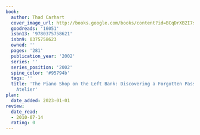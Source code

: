 ```yaml
---
book:
  author: Thad Carhart
  cover_image_url: http://books.google.com/books/content?id=BCqDrXB2I7sC&printsec=frontcover&img=1&zoom=1&edge=curl&source=gbs_api
  goodreads: '16051'
  isbn13: '9780375758621'
  isbn9: 0375758623
  owned: ''
  pages: '281'
  publication_year: '2002'
  series: ''
  series_position: '2002'
  spine_color: '#95794b'
  tags: ''
  title: 'The Piano Shop on the Left Bank: Discovering a Forgotten Passion in a Paris
    Atelier'
plan:
  date_added: 2023-01-01
review:
  date_read:
  - 2010-07-14
  rating: 0
---
```


